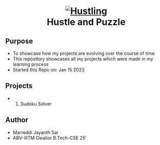 
<h1 align="center">
  <br>
  <a href="https://imgbb.com/"><img src="https://i.ibb.co/VTMyk5v/Hustling.png" alt="Hustling" border="0"></a>
  <br>
  Hustle and Puzzle
  <br>
</h1>

## Purpose

* To showcase how my projects are evolving over the course of time
* This repository showcases all my projects which were made in my learning process
* Started this Repo on: Jan 15 2023

## Projects
* 1. Sudoku Solver

## Author
* Marreddi Jayanth Sai 
* ABV-IIITM Gwalior B.Tech-CSE 25'
